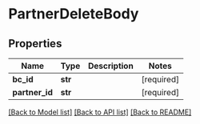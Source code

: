 # PartnerDeleteBody

## Properties
Name | Type | Description | Notes
------------ | ------------- | ------------- | -------------
**bc_id** | **str** |  | [required] 
**partner_id** | **str** |  | [required] 

[[Back to Model list]](../README.md#documentation-for-models) [[Back to API list]](../README.md#documentation-for-api-endpoints) [[Back to README]](../README.md)

